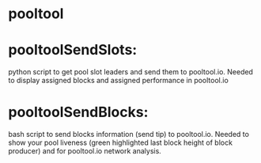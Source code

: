 # pooltool

# pooltoolSendSlots:
python script to get pool slot leaders and send them to pooltool.io.
Needed to display assigned blocks and assigned performance in pooltool.io

# pooltoolSendBlocks:
bash script to send blocks information (send tip) to pooltool.io.
Needed to show your pool liveness (green highlighted last block height of block producer)
and for pooltool.io network analysis.
